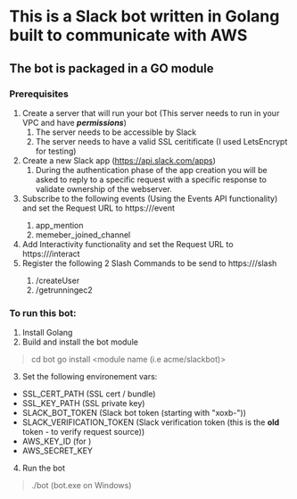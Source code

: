 # This is a Slack bot written in Golang built to communicate with AWS
## The bot is packaged in a GO module

### Prerequisites
1. Create a server that will run your bot (This server needs to run in your VPC and have *******permissions*******)
   1. The server needs to be accessible by Slack
   2. The server needs to have a valid SSL ceritificate (I used LetsEncrypt for testing)
2. Create a new Slack app (https://api.slack.com/apps)
   1. During the authentication phase of the app creation you will be asked to reply to a specific request with a specific response to validate ownership of the webserver.
3. Subscribe to the following events (Using the Events API functionality) and set the Request URL to https://<yourServer>/event
   1. app_mention
   2. memeber_joined_channel
4. Add Interactivity functionality and set the Request URL to https://<youServer>/interact
5. Register the following 2 Slash Commands to be send to https://<youServer>/slash
   1. /createUser <userName>
   2. /getrunningec2

### To run this bot:
1. Install Golang
2. Build and install the bot module
> cd bot
> go install <module name (i.e acme/slackbot)>
3. Set the following environement vars:
* SSL_CERT_PATH (SSL cert / bundle)
* SSL_KEY_PATH (SSL private key)
* SLACK_BOT_TOKEN (Slack bot token (starting with "xoxb-"))
* SLACK_VERIFICATION_TOKEN (Slack verification token (this is the **old** token - to verify request source))
* AWS_KEY_ID (for )
* AWS_SECRET_KEY
4. Run the bot
> ./bot (bot.exe on Windows)